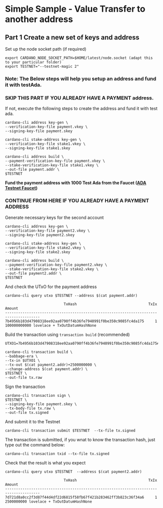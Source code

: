 # Simple Sample - Value Transfer to another address

## Part 1 Create a new set of keys and address 

Set up the node socket path (if required)

    export CARDANO_NODE_SOCKET_PATH=$HOME/latest/node.socket (adapt this to your particular folder)
    export TESTNET="--testnet-magic 2"

### Note: The Below steps will help you setup an address and fund it with testAda.
### SKIP THIS PART IF YOU ALREADY HAVE A PAYMENT address.
If not, execute the following steps to create the address and fund it with test ada.

    cardano-cli address key-gen \
    --verification-key-file payment.vkey \
    --signing-key-file payment.skey

    cardano-cli stake-address key-gen \
    --verification-key-file stake1.vkey \
    --signing-key-file stake1.skey

    cardano-cli address build \
    --payment-verification-key-file payment.vkey \
    --stake-verification-key-file stake1.vkey \
    --out-file payment.addr \
    $TESTNET
    
 **Fund the payment address with 1000 Test Ada from the Faucet ([ADA Testnet Faucet](https://docs.cardano.org/cardano-testnet/tools/faucet))**

### CONTINUE FROM HERE IF YOU ALREADY HAVE A PAYMENT ADDRESS 
Generate necessary keys for the second account

    cardano-cli address key-gen \
    --verification-key-file payment2.vkey \
    --signing-key-file payment2.skey

    cardano-cli stake-address key-gen \
    --verification-key-file stake2.vkey \
    --signing-key-file stake2.skey

    cardano-cli address build \
    --payment-verification-key-file payment2.vkey \
    --stake-verification-key-file stake2.vkey \
    --out-file payment2.addr \
    $TESTNET


And check the UTxO for the payment address 
    
    cardano-cli query utxo $TESTNET --address $(cat payment.addr)

                               TxHash                                 TxIx        Amount
    --------------------------------------------------------------------------------------
    7b4956b103d47908318ee92aa0790ff4b36fe7940991f0be350c9085fc4da175     1        100000000000 lovelace + TxOutDatumHashNone



Build the transaction using `transaction build` (recommended)
    
    UTXO1=7b4956b103d47908318ee92aa0790ff4b36fe7940991f0be350c9085fc4da175#1

    cardano-cli transaction build \
    --babbage-era \
    --tx-in $UTXO1 \
    --tx-out $(cat payment2.addr)+2500000000 \
    --change-address $(cat payment.addr) \
    $TESTNET \
    --out-file tx.raw

Sign the transaction

    cardano-cli transaction sign \
    $TESTNET \
    --signing-key-file payment.skey \
    --tx-body-file tx.raw \
    --out-file tx.signed

And submit it to the Testnet

    cardano-cli transaction submit $TESTNET  --tx-file tx.signed

The transaction is submitted, if you wnat to know the transaction hash, just type out the command below:

    cardano-cli transaction txid --tx-file tx.signed
    
Check that the result is what you expect

    cardano-cli query utxo $TESTNET  --address $(cat payment2.addr)

                               TxHash                                 TxIx        Amount
    --------------------------------------------------------------------------------------
    7d721d8a0cc2f3d87f44d4df22d6815f58fb67f421b283462ff3b823c36f34a6     1        2500000000 lovelace + TxOutDatumHashNone
